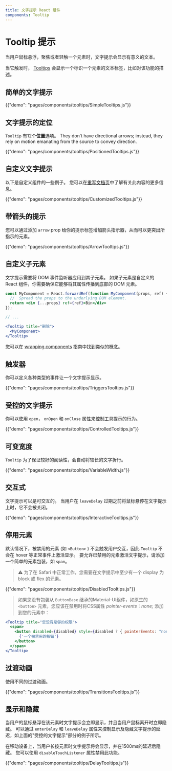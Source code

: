 ```yaml
---
title: 文字提示 React 组件
components: Tooltip
---
```


# Tooltip 提示

<p class="description">当用户鼠标悬浮，聚焦或者轻触一个元素时，文字提示会显示有意义的文本。</p>

当它触发时， [Tooltips](https://material.io/design/components/tooltips.html) 会显示一个标识一个元素的文本标签，比如对该功能的描述。

## 简单的文字提示

{{"demo": "pages/components/tooltips/SimpleTooltips.js"}}

## 文字提示的定位

`Tooltip` 有12个**位置**选项。 They don’t have directional arrows; instead, they rely on motion emanating from the source to convey direction.

{{"demo": "pages/components/tooltips/PositionedTooltips.js"}}

## 自定义文字提示

以下是自定义组件的一些例子。 您可以在[重写文档页](/customization/components/)中了解有关此内容的更多信息。

{{"demo": "pages/components/tooltips/CustomizedTooltips.js"}}

## 带箭头的提示

您可以通过添加 `arrow` prop 给你的提示标签增加箭头指示器，从而可以更突出所指示的元素。

{{"demo": "pages/components/tooltips/ArrowTooltips.js"}}

## 自定义子元素

文字提示需要将 DOM 事件监听器应用到其子元素。 如果子元素是自定义的 React 组件，你需要确保它能够将其属性传播到底部的 DOM 元素。

```jsx
const MyComponent = React.forwardRef(function MyComponent(props, ref) {
  //  Spread the props to the underlying DOM element.
  return <div {...props} ref={ref}>Bin</div>
});

// ...

<Tooltip title="删除">
  <MyComponent>
</Tooltip>
```

您可以在 [wrapping components](/guides/composition/#wrapping-components) 指南中找到类似的概念。

## 触发器

你可以定义各种类型的事件让一个文字提示显示。

{{"demo": "pages/components/tooltips/TriggersTooltips.js"}}

## 受控的文字提示

你可以使用 `open`， `onOpen` 和 `onClose` 属性来控制工具提示的行为。

{{"demo": "pages/components/tooltips/ControlledTooltips.js"}}

## 可变宽度

`Tooltip` 为了保证较好的阅读性，会自动将较长的文字折行。

{{"demo": "pages/components/tooltips/VariableWidth.js"}}

## 交互式

文字提示可以是可交互的。 当用户在 `leaveDelay` 过期之前将鼠标悬停在文字提示上时，它不会被关闭。

{{"demo": "pages/components/tooltips/InteractiveTooltips.js"}}

## 停用元素

默认情况下，被禁用的元素 (如 `<Button>` ) 不会触发用户交互，因此 `Tooltip` 不会在 hover 等正常事件上激活显示。 要允许已禁用的元素激活文字提示，请添加一个简单的元素包装，如 `span`。

> ⚠️ 为了在 Safari 中正常工作，您需要在文字提示中至少有一个 display 为 block 或 flex 的元素。

{{"demo": "pages/components/tooltips/DisabledTooltips.js"}}

> 如果您没有包装从 `ButtonBase` 继承的Material-UI组件，如原生的 `<button>` 元素，您应该在禁用时将CSS属性 *pointer-events：none;* 添加到您的元素中：

```jsx
<Tooltip title="您没有足够的权限">
  <span>
    <button disabled={disabled} style={disabled ? { pointerEvents: "none" } : {}}>
      {'一个被禁用的按钮'}
    </button>
  </span>
</Tooltip>
```

## 过渡动画

使用不同的过渡动画。

{{"demo": "pages/components/tooltips/TransitionsTooltips.js"}}

## 显示和隐藏

当用户的鼠标悬浮在该元素时文字提示会立即显示，并且当用户鼠标离开时立即隐藏。 可以通过 `enterDelay` 和 `leaveDelay` 属性来控制显示及隐藏文字提示的延迟，如上面的"受控的文字提示"部分的例子所示。

在移动设备上，当用户长按元素时文字提示将会显示，并在1500ms的延迟后隐藏。 您可以使用 `disableTouchListener` 属性禁用此功能。

{{"demo": "pages/components/tooltips/DelayTooltips.js"}}